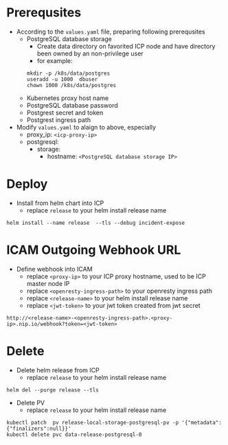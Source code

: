 # Prerequsites

- According to the `values.yaml` file, preparing following prerequsites
  - PostgreSQL database storage
    - Create data directory on favorited ICP node and have directory been owned by an non-privilege user
    - for example:
    ```
    mkdir -p /k8s/data/postgres
    useradd -u 1000  dbuser
    chown 1000 /k8s/data/postgres
    ```
  - Kubernetes proxy host name
  - PostgreSQL database password
  - Postgrest secret and token
  - Postgrest ingress path
 - Modify `values.yaml` to alaign to above, especially
   - proxy_ip: `<icp-proxy-ip>`
   - postgresql:
     - storage:
       - hostname: `<PostgreSQL database storage IP>`

# Deploy

- Install from helm chart into ICP
  - replace `release` to your helm install release name
```
helm install --name release  --tls --debug incident-expose
```

# ICAM Outgoing Webhook URL
- Define webhook into ICAM
  - replace `<proxy-ip>` to your ICP proxy hostname, used to be ICP master node IP
  - replace `<openresty-ingress-path>` to your openresty ingress path
  - replace `<release-name>` to your helm install release name
  - replace `<jwt-token>` to your jwt token created from jwt secret
```
http://<release-name>-<openresty-ingress-path>.<proxy-ip>.nip.io/webhook?token=<jwt-token>
```

# Delete
- Delete helm release from ICP
  - replace `release` to your helm install release name
```
helm del --purge release --tls
```

- Delete PV
  - replace `release` to your helm install release name
```
kubectl patch  pv release-local-storage-postgresql-pv -p '{"metadata":{"finalizers":null}}'
kubectl delete pvc data-release-postgresql-0
```